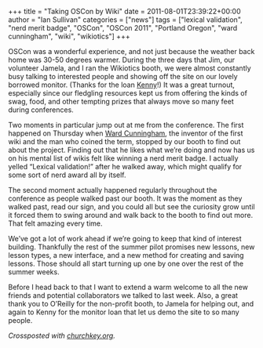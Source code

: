 +++
title = "Taking OSCon by Wiki"
date = 2011-08-01T23:39:22+00:00
author = "Ian Sullivan"
categories = ["news"]
tags = ["lexical validation", "nerd merit badge", "OSCon", "OSCon 2011", "Portland Oregon", "ward cunningham", "wiki", "wikiotics"]
+++

OSCon was a wonderful experience, and not just because the weather back home was 30-50 degrees warmer. During the three days that Jim, our volunteer Jamela, and I ran the Wikiotics booth, we were almost constantly busy talking to interested people and showing off the site on our lovely borrowed monitor. (Thanks for the loan [Kenny](https://web.archive.org/web/20160325185909/http://www.whitecape.org/)!) It was a great turnout, especially since our fledgling resources kept us from offering the kinds of swag, food, and other tempting prizes that always move so many feet during conferences.

Two moments in particular jump out at me from the conference. The first happened on Thursday when [Ward Cunningham](https://web.archive.org/web/20160325185909/https://secure.wikimedia.org/wikipedia/en/wiki/Ward_cunningham "Ward Cunningham Wikipedia Biography"), the inventor of the first wiki and the man who coined the term, stopped by our booth to find out about the project. Finding out that he likes what we’re doing and now has us on his mental list of wikis felt like winning a nerd merit badge. I actually yelled “Lexical validation!” after he walked away, which might qualify for some sort of nerd award all by itself.

The second moment actually happened regularly throughout the conference as people walked past our booth. It was the moment as they walked past, read our sign, and you could all but see the curiosity grow until it forced them to swing around and walk back to the booth to find out more. That felt amazing every time.

We’ve got a lot of work ahead if we’re going to keep that kind of interest building. Thankfully the rest of the summer pilot promises new lessons, new lesson types, a new interface, and a new method for creating and saving lessons. Those should all start turning up one by one over the rest of the summer weeks.

Before I head back to that I want to extend a warm welcome to all the new friends and potential collaborators we talked to last week. Also, a great thank you to O’Reilly for the non-profit booth, to Jamela for helping out, and again to Kenny for the monitor loan that let us demo the site to so many people.

*Crossposted with [churchkey.org](https://web.archive.org/web/20160325185909/http://churchkey.org/2011/08/01/taking-oscon-by-wiki/).*

